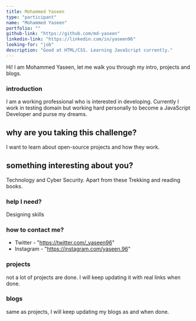 ```yaml
---
title: Mohammed Yaseen 
type: "participant"
name: "Mohammed Yaseen"
portfolio: ""
github-link: "https://github.com/md-yaseen"
linkedin-link: "https://linkedin.com/in/yaseen96"
looking-for: "job"
description: "Good at HTML/CSS. Learning JavaScript currently."
---
```


Hi! I am Mohammed Yaseen, let me walk you through my intro, projects and blogs.

### introduction

I am a working professional who is interested in developing. Currently I work in testing domain but working hard personally to become a JavaScript Developer and purse my dreams. 

## why are you taking this challenge?

I want to learn about open-source projects and how they work.

## something interesting about you?

Technology and Cyber Security. Apart from these Trekking and reading books.

### help I need?

Designing skills

### how to contact me?

- Twitter - "https://twitter.com/_yaseen96"
- Instagram - "https://instagram.com/yaseen.96"

### projects

not a lot of projects are done. I will keep updating it with real links when done.

### blogs

same as projects, I will keep updating my blogs as and when done.

